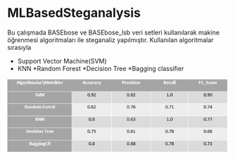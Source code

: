 # MLBasedSteganalysis

Bu çalışmada BASEbose ve BASEbose_lsb veri setleri kullanılarak makine öğrenmesi algoritmaları ile steganaliz yapılmıştır.
Kullanılan algoritmalar sırasıyla
* Support Vector Machine(SVM)
* KNN
*Random Forest
*Decision Tree
*Bagging classifier










![Algoritmaların Karşılaştırılması](https://github.com/mervenurerdogan/MLBasedSteganalysis/blob/main/Tablo.png)
